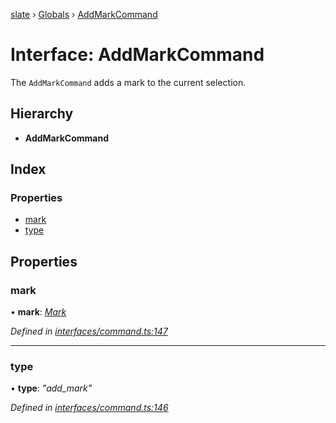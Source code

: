 [slate](../README.md) › [Globals](../globals.md) › [AddMarkCommand](addmarkcommand.md)

# Interface: AddMarkCommand

The `AddMarkCommand` adds a mark to the current selection.

## Hierarchy

* **AddMarkCommand**

## Index

### Properties

* [mark](addmarkcommand.md#mark)
* [type](addmarkcommand.md#type)

## Properties

###  mark

• **mark**: *[Mark](mark.md)*

*Defined in [interfaces/command.ts:147](https://github.com/DamareYoh/slate/blob/26e8a411/packages/slate/src/interfaces/command.ts#L147)*

___

###  type

• **type**: *"add_mark"*

*Defined in [interfaces/command.ts:146](https://github.com/DamareYoh/slate/blob/26e8a411/packages/slate/src/interfaces/command.ts#L146)*
